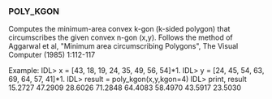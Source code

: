 ### POLY_KGON

Computes the minimum-area convex k-gon (k-sided polygon) that circumscribes the given convex n-gon (x,y). Follows the method of Aggarwal et al, "Minimum area circumscribing Polygons", The Visual Computer (1985) 1:112-117

Example:
IDL> x = [43, 18, 19, 24, 35, 49, 56, 54]*1.
IDL> y = [24, 45, 54, 63, 69, 64, 57, 41]*1.
IDL> result = poly_kgon(x,y,kgon=4)
IDL> print, result
      15.2727      47.2909
      28.6026      71.2848
      64.4083      58.4970
      43.5917      23.5030
